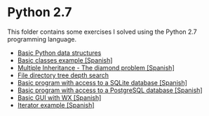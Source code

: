 # Python 2.7

This folder contains some exercises I solved using the Python 2.7 programming language.

- [Basic Python data structures](/Python2.7/basic_structures.py)
- [Basic classes example [Spanish]](/Python2.7/circulo.py)
- [Multiple Inheritance - The diamond problem [Spanish]](/Python2.7/problema_del_rombo.py)
- [File directory tree depth search](/Python2.7/depthSearch.py)
- [Basic program with access to a SQLite database [Spanish]](/Python2.7/database_basico_sqlite.py)
- [Basic program with access to a PostgreSQL database [Spanish]](/Python2.7/database_basico_postgresql.py)
- [Basic GUI with WX [Spanish]](/Python2.7/gui_basica.py)
- [Iterator example [Spanish]](/Python2.7/lista_simple_iterator.py)
